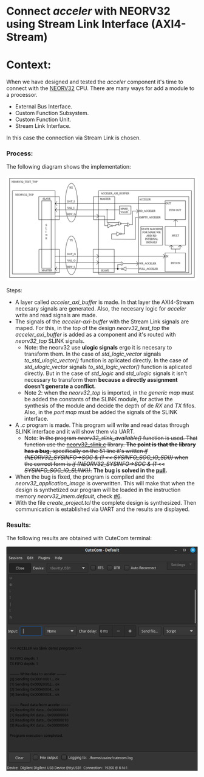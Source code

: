 # Connect *acceler* with NEORV32 using Stream Link Interface (AXI4-Stream)

# Context:

When we have designed and tested the *acceler* component it's time to connect with the [NEORV32](https://github.com/stnolting/neorv32) CPU. There are many ways for add a module to a processor.

- External Bus Interface.
- Custom Function Subsystem.
- Custom Function Unit.
- Stream Link Interface.

In this case the connection via Stream Link is chosen.

### Process:

The following diagram shows the implementation: 

![Plano](https://raw.githubusercontent.com/Unike267/Photos/master/UNI-Photos/Practices/PLANO_SLINK.png)

Steps:

- A layer called *acceler_axi_buffer* is made. In that layer the AXI4-Stream necesary signals are generated. Also, the necesary logic for *acceler* write and read signals are made.
- The signals of the *acceler-axi-buffer* with the Stream Link signals are maped. For this, in the top of the design *neorv32_test_top* the *acceler_axi_buffer* is added as a component and it's routed with *neorv32_top* SLINK signals.
    - Note: the neorv32 use **ulogic signals** ergo it is necesary to transform them. In the case of *std_logic_vector* signals *to_std_ulogic_vector()* function is aplicated directly. In the case of *std_ulogic_vector* signals *to_std_logic_vector()* function is aplicated directly. But in the case of *std_logic* and *std_ulogic* signals it isn't necessary to transform them **because a directly assignment doesn't generate a conflict.**
    - Note 2: when the *neorv32_top* is imported, in the *generic map* must be added the constants of the SLINK module, for active the synthesis of the module and decide the depth of de *RX* and *TX* fifos. Also, in the *port map* must be added the signals of the SLINK interface.
- A *.c* program is made. This program will write and read datas through SLINK interface and it will show them via UART.
    - Note: ~~In the program *neorv32_slink_available()* function is used. That function use the [neorv32_slink.c](https://github.com/stnolting/neorv32/blob/main/sw/lib/source/neorv32_slink.c) library. **The point is that the library has a bug**, specifically on the 51 line it's written *if (NEORV32_SYSINFO->SOC & (1 << SYSINFO_SOC_IO_SDI))* when the correct form is *if (NEORV32_SYSINFO->SOC & (1 << SYSINFO_SOC_IO_SLINK))*.~~ **The bug is solved in the [pull](https://github.com/stnolting/neorv32/pull/717).**
- When the bug is fixed, the program is compiled and the *neorv32_application_image* is overwritten. This will make that when the design is synthetized our program will be loaded in the instruction memory *neorv32_imem.default*, check [#6](https://gitlab.com/EHU-GDED/NEORV32/-/issues/6).
- With the file *create_project.tcl* the complete design is synthesized. Then communication is established via UART and the results are displayed.

### Results:

The following results are obtained with CuteCom terminal:

![Result](https://raw.githubusercontent.com/Unike267/Photos/master/UNI-Photos/Practices/CUTECOM.png)


    

